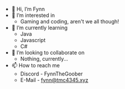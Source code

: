 - 👋 Hi, I’m Fynn
- 👀 I’m interested in 
     - Gaming and coding, aren't we all though! 
- 🌱 I’m currently learning 
     - Java
     - Javascript
     - C#
- 💞️ I’m looking to collaborate on 
     - Nothing, currently...
- 📫 How to reach me 
     - Discord - FynnTheGoober
     - E-Mail - fynn@tmc4345.xyz

<!---
what did you ✨ find ✨?
--->
